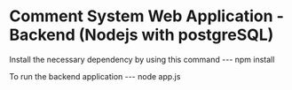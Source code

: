 # Comment System Web Application - Backend (Nodejs with postgreSQL)

Install the necessary dependency by using this command ---   npm install 

To run the backend application                         ---   node app.js